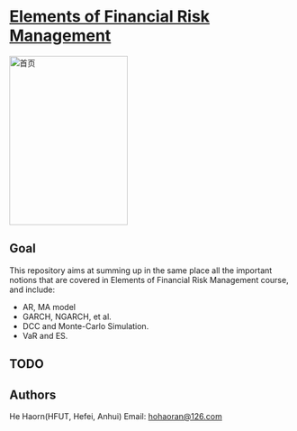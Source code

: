 [Elements of Financial Risk Management](https://booksite.elsevier.com/9780123744487)
==========================

<img src="https://github.com/hehaoran-ori/Tyrant/raw/master/picture/cover_page.png" alt="首页" width=210 height=300 />

Goal
--------------------------

This repository aims at summing up in the same place all the important notions that are covered in Elements of Financial Risk Management course, and include:

* AR, MA model
* GARCH, NGARCH, et al.
* DCC and Monte-Carlo Simulation.
* VaR and ES.

TODO
--------------------------

Authors
--------------------------

He Haorn(HFUT, Hefei, Anhui) Email: hohaoran@126.com
